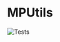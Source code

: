 # MPUtils

![Tests](https://github.com/martinpucik/MPUtils/workflows/Tests/badge.svg?branch=master)
